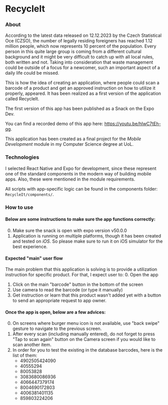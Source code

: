 # RecycleIt

### About

According to the latest data released on 12.12.2023 by the Czech Statistical Oce (CZSO), the number of legally residing foreigners has reached 1.12 million people, which now represents 10 percent of the population. Every person in this quite large group is coming from a different cultural background and it might be very difficult to catch up with all local rules, both written and not. Taking into consideration that waste management could be outside of a focus for a newcomer, such an important aspect of a daily life could be missed. 

This is how the idea of creating an application, where people could scan a barcode of a product and get an approved instruction on how to utilize it properly, appeared. It has been realized as a first version of the application called RecycleIt.

The first version of this app has been published as a Snack on the Expo Dev. 

You can find a recorded demo of this app here: https://youtu.be/hlwC7tEh-qg.

This application has been created as a final project for the _Mobile Development_ module in my Computer Science degree at UoL. 

### Technologies

I selected React Native and Expo for development, since these represent one of the standard components in the modern way of building mobile apps. Also, these were mentioned in the module requirements. 

All scripts with app-specific logic can be found in the components folder: `RecycleIt/components/`.

### How to use
#### Below are some instructions to make sure the app functions correctly:  
0. Make sure the snack is open with expo version v50.0.0 
1. Application is running on multiple platforms, though it has been created and tested on *iOS*. So please make sure to run it on iOS simulator for the best experience.

#### Expected "main" user flow
The main problem that this application is solving is to provide a utilization instruction for specific product. For that, I expect user to:
0. Open the app
1. Click on the main "barcode" button in the bottom of the screen
2. Use camera to read the barcode (or type it manually)
3. Get instruction or learn that this product wasn't added yet with a button to send an appropriate request to app owner.
 
#### Once the app is open, below are a few advices: 
0. On screens where burger menu icon is not available, use "back swipe" gesture to navigate to the previous screen.  
1. After every scan (including manually entered), do not forget to press "Tap to scan again" button on the Camera screen if you would like to scan another item.  
2. In order for you to test the existing in the database barcodes, here is the list of them: 
    * 4902505424090
    * 40555294
    * 80053828
    * 3083680086936
    * 4066447379174
    * 8004690172803
    * 4006381401135
    * 859803224206
